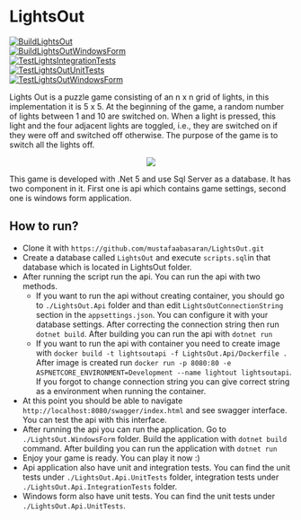 # LightsOut

[![BuildLightsOut](https://github.com/mustafaabasaran/LightsOut/actions/workflows/build.yml/badge.svg?branch=main)](https://github.com/mustafaabasaran/LightsOut/actions/workflows/build.yml) <br />
[![BuildLightsOutWindowsForm](https://github.com/mustafaabasaran/LightsOut/actions/workflows/buildwindowsform.yml/badge.svg?branch=main)](https://github.com/mustafaabasaran/LightsOut/actions/workflows/buildwindowsform.yml) <br />
[![TestLightsIntegrationTests](https://github.com/mustafaabasaran/LightsOut/actions/workflows/testintegration.yml/badge.svg?branch=main)](https://github.com/mustafaabasaran/LightsOut/actions/workflows/testintegration.yml) <br />
[![TestLightsOutUnitTests](https://github.com/mustafaabasaran/LightsOut/actions/workflows/test.yml/badge.svg?branch=main)](https://github.com/mustafaabasaran/LightsOut/actions/workflows/test.yml) <br />
[![TestLightsOutWindowsForm](https://github.com/mustafaabasaran/LightsOut/actions/workflows/testwindowsform.yml/badge.svg?branch=main)](https://github.com/mustafaabasaran/LightsOut/actions/workflows/testwindowsform.yml)


Lights Out is a puzzle game consisting of an n x n grid of lights, in this implementation it is 5 x 5. At the beginning of the game, a random number of lights between 1 and 10 are switched on. When a light is pressed, this light and the four adjacent lights are toggled, i.e., they are switched on if they were off and switched off otherwise. The purpose of the game is to switch all the lights off.

<p align="center">
  <img src="https://upload.wikimedia.org/wikipedia/commons/thumb/a/a9/LightsOutIllustration.svg/400px-LightsOutIllustration.svg.png">
</p>

This game is developed with .Net 5 and use Sql Server as a database. It has two component in it. First one is api which contains game settings, second one is windows form application.  

## How to run? 

- Clone it with `https://github.com/mustafaabasaran/LightsOut.git`
- Create a database called `LightsOut` and execute `scripts.sql`in that database which is located in LightsOut folder.
- After running the script run the api. You can run the api with two methods.
    - If you want to run the api without creating container, you should go to `./LightsOut.Api` folder and than edit `LightsOutConnectionString` section in the `appsettings.json`. You can configure it with your database settings.
    After correcting the connection string then run `dotnet build`. After building you can run the api with `dotnet run`
    - If you want to run the api with container you need to create image with `docker build -t lightsoutapi -f LightsOut.Api/Dockerfile .` After image is created run `docker run -p 8080:80 -e ASPNETCORE_ENVIRONMENT=Development --name lightout lightsoutapi`. If you forgot to change connection string you can give correct string as a environment when running the container.
- At this point you should be able to navigate `http://localhost:8080/swagger/index.html` and see swagger interface. You can test the api with this interface.
- After running the api you can run the application. Go to `./LightsOut.WindowsForm` folder. Build the application with `dotnet build` command. After building you can run the application with `dotnet run` 
- Enjoy your game is ready. You can play it now :)
- Api application also have unit and integration tests. You can find the unit tests under `./LightsOut.Api.UnitTests` folder, integration tests under `./LightsOut.Api.IntegrationTests` folder.
- Windows form also have unit tests. You can find the unit tests under `./LightsOut.Api.UnitTests`.
